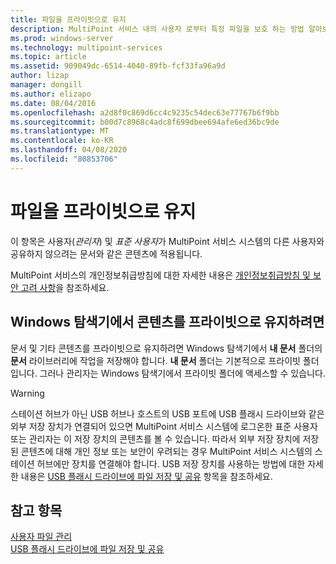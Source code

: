 ```yaml
---
title: 파일을 프라이빗으로 유지
description: MultiPoint 서비스 내의 사용자 로부터 특정 파일을 보호 하는 방법 알아보기
ms.prod: windows-server
ms.technology: multipoint-services
ms.topic: article
ms.assetid: 909049dc-6514-4040-89fb-fcf33fa96a9d
author: lizap
manager: dongill
ms.author: elizapo
ms.date: 08/04/2016
ms.openlocfilehash: a2d8f0c869d6cc4c9235c54dec63e77767b6f9bb
ms.sourcegitcommit: b00d7c8968c4adc8f699dbee694afe6ed36bc9de
ms.translationtype: MT
ms.contentlocale: ko-KR
ms.lasthandoff: 04/08/2020
ms.locfileid: "80853706"
---
```

# <a name="keep-files-private"></a>파일을 프라이빗으로 유지
이 항목은 사용자\(*관리자*\) 및 *표준 사용자*가 MultiPoint 서비스 시스템의 다른 사용자와 공유하지 않으려는 문서와 같은 콘텐츠에 적용됩니다.  

MultiPoint 서비스의 개인정보취급방침에 대한 자세한 내용은 [개인정보취급방침 및 보안 고려 사항](Privacy-and-Security-Considerations.md)을 참조하세요.
  
## <a name="to-keep-content-private-in-windows-explorer"></a>Windows 탐색기에서 콘텐츠를 프라이빗으로 유지하려면  
  
문서 및 기타 콘텐츠를 프라이빗으로 유지하려면 Windows 탐색기에서 **내 문서** 폴더의 **문서** 라이브러리에 작업을 저장해야 합니다. **내 문서** 폴더는 기본적으로 프라이빗 폴더입니다. 그러나 관리자는 Windows 탐색기에서 프라이빗 폴더에 액세스할 수 있습니다.  
  
> [!WARNING]  
> 스테이션 허브가 아닌 USB 허브나 호스트의 USB 포트에 USB 플래시 드라이브와 같은 외부 저장 장치가 연결되어 있으면 MultiPoint 서비스 시스템에 로그온한 표준 사용자 또는 관리자는 이 저장 장치의 콘텐츠를 볼 수 있습니다. 따라서 외부 저장 장치에 저장된 콘텐츠에 대해 개인 정보 또는 보안이 우려되는 경우 MultiPoint 서비스 시스템의 스테이션 허브에만 장치를 연결해야 합니다. USB 저장 장치를 사용하는 방법에 대한 자세한 내용은 [USB 플래시 드라이브에 파일 저장 및 공유](Save-and-Share-Files-on-a-USB-Flash-Drive.md) 항목을 참조하세요.  
  
## <a name="see-also"></a>참고 항목  
[사용자 파일 관리](Manage-User-Files.md)  
[USB 플래시 드라이브에 파일 저장 및 공유](Save-and-Share-Files-on-a-USB-Flash-Drive.md)